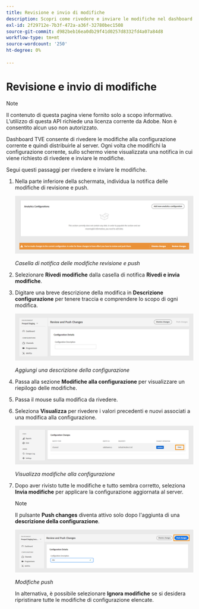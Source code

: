 ```yaml
---
title: Revisione e invio di modifiche
description: Scopri come rivedere e inviare le modifiche nel dashboard TVE.
exl-id: 2f29712e-7b3f-472a-a36f-32780bec1508
source-git-commit: d982beb16ea0db29f41d0257d8332fd4a07a84d8
workflow-type: tm+mt
source-wordcount: '250'
ht-degree: 0%

---
```


# Revisione e invio di modifiche

>[!NOTE]
>
>Il contenuto di questa pagina viene fornito solo a scopo informativo. L’utilizzo di questa API richiede una licenza corrente da Adobe. Non è consentito alcun uso non autorizzato.

Dashboard TVE consente di rivedere le modifiche alla configurazione corrente e quindi distribuirle al server. Ogni volta che modifichi la configurazione corrente, sullo schermo viene visualizzata una notifica in cui viene richiesto di rivedere e inviare le modifiche.

Segui questi passaggi per rivedere e inviare le modifiche.

1. Nella parte inferiore della schermata, individua la notifica delle modifiche di revisione e push.

   ![Rivedi e invia notifica modifiche](../assets/tve-dashboard/new-tve-dashboard/review/review-and-push-changes-banner-view.png)

   *Casella di notifica delle modifiche revisione e push*

1. Selezionare **Rivedi modifiche** dalla casella di notifica **Rivedi e invia modifiche**.

1. Digitare una breve descrizione della modifica in **Descrizione configurazione** per tenere traccia e comprendere lo scopo di ogni modifica.

   ![Aggiungi una descrizione della configurazione](../assets/tve-dashboard/new-tve-dashboard/review/review-and-push-configuration-details-panel-view.png)

   *Aggiungi una descrizione della configurazione*

1. Passa alla sezione **Modifiche alla configurazione** per visualizzare un riepilogo delle modifiche.

1. Passa il mouse sulla modifica da rivedere.

1. Seleziona **Visualizza** per rivedere i valori precedenti e nuovi associati a una modifica alla configurazione.

   ![Visualizza modifiche alla configurazione](../assets/tve-dashboard/new-tve-dashboard/review/review-and-push-changes-view-button.png)

   *Visualizza modifiche alla configurazione*

1. Dopo aver rivisto tutte le modifiche e tutto sembra corretto, seleziona **Invia modifiche** per applicare la configurazione aggiornata al server.

   >[!NOTE]
   >
   >Il pulsante **Push changes** diventa attivo solo dopo l&#39;aggiunta di una **descrizione della configurazione**.

   ![Modifiche push](../assets/tve-dashboard/new-tve-dashboard/review/review-and-push-push-changes-button.png)

   *Modifiche push*

   In alternativa, è possibile selezionare **Ignora modifiche** se si desidera ripristinare tutte le modifiche di configurazione elencate.
